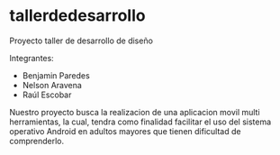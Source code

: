 # tallerdedesarrollo
Proyecto taller de desarrollo de diseño

Integrantes:
- Benjamin Paredes
- Nelson Aravena
- Raúl Escobar

Nuestro proyecto busca la realizacion de una aplicacion movil multi herramientas, la cual, tendra como finalidad facilitar el uso del sistema operativo Android en adultos mayores que tienen dificultad de comprenderlo. 
